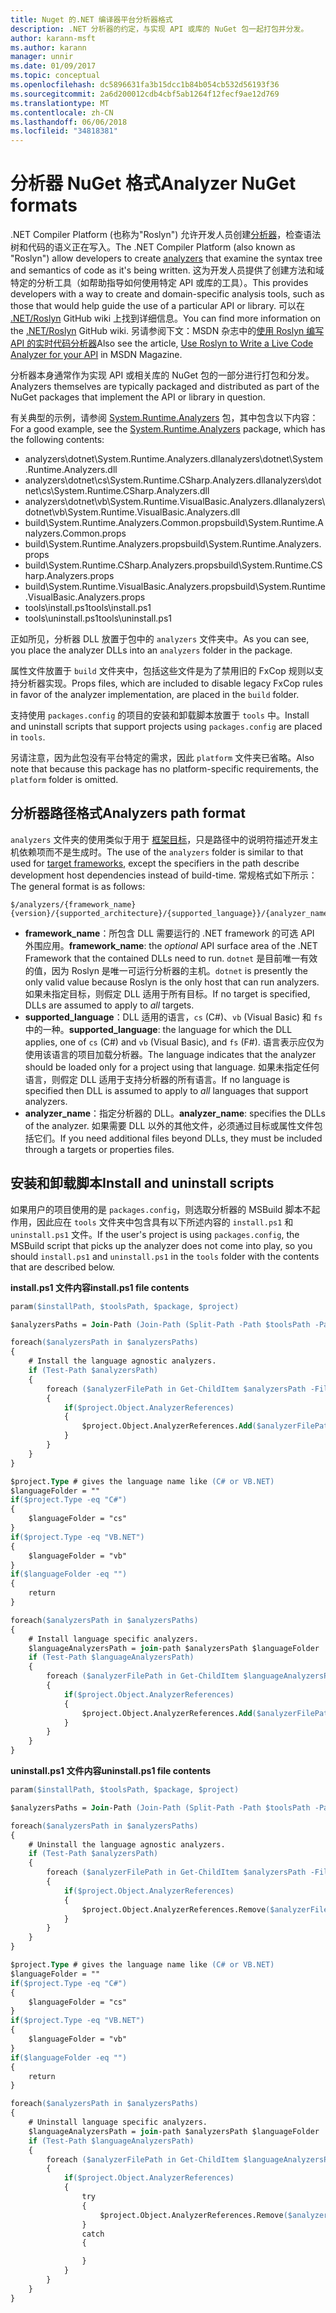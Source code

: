 ```yaml
---
title: Nuget 的.NET 编译器平台分析器格式
description: .NET 分析器的约定，与实现 API 或库的 NuGet 包一起打包并分发。
author: karann-msft
ms.author: karann
manager: unnir
ms.date: 01/09/2017
ms.topic: conceptual
ms.openlocfilehash: dc5896631fa3b15dcc1b84b054cb532d56193f36
ms.sourcegitcommit: 2a6d200012cdb4cbf5ab1264f12fecf9ae12d769
ms.translationtype: MT
ms.contentlocale: zh-CN
ms.lasthandoff: 06/06/2018
ms.locfileid: "34818381"
---
```

# <a name="analyzer-nuget-formats"></a><span data-ttu-id="aa1ac-103">分析器 NuGet 格式</span><span class="sxs-lookup"><span data-stu-id="aa1ac-103">Analyzer NuGet formats</span></span>

<span data-ttu-id="aa1ac-104">.NET Compiler Platform (也称为"Roslyn") 允许开发人员创建[分析器](https://github.com/dotnet/roslyn/wiki/How-To-Write-a-C%23-Analyzer-and-Code-Fix)，检查语法树和代码的语义正在写入。</span><span class="sxs-lookup"><span data-stu-id="aa1ac-104">The .NET Compiler Platform (also known as "Roslyn") allow developers to create [analyzers](https://github.com/dotnet/roslyn/wiki/How-To-Write-a-C%23-Analyzer-and-Code-Fix) that examine the syntax tree and semantics of code as it's being written.</span></span> <span data-ttu-id="aa1ac-105">这为开发人员提供了创建方法和域特定的分析工具（如帮助指导如何使用特定 API 或库的工具）。</span><span class="sxs-lookup"><span data-stu-id="aa1ac-105">This provides developers with a way to create and domain-specific analysis tools, such as those that would help guide the use of a particular API or library.</span></span> <span data-ttu-id="aa1ac-106">可以在 [.NET/Roslyn](https://github.com/dotnet/roslyn/wiki) GitHub wiki 上找到详细信息。</span><span class="sxs-lookup"><span data-stu-id="aa1ac-106">You can find more information on the [.NET/Roslyn](https://github.com/dotnet/roslyn/wiki) GitHub wiki.</span></span> <span data-ttu-id="aa1ac-107">另请参阅下文：MSDN 杂志中的[使用 Roslyn 编写 API 的实时代码分析器](https://msdn.microsoft.com/magazine/dn879356.aspx)</span><span class="sxs-lookup"><span data-stu-id="aa1ac-107">Also see the article, [Use Roslyn to Write a Live Code Analyzer for your API](https://msdn.microsoft.com/magazine/dn879356.aspx) in MSDN Magazine.</span></span>

<span data-ttu-id="aa1ac-108">分析器本身通常作为实现 API 或相关库的 NuGet 包的一部分进行打包和分发。</span><span class="sxs-lookup"><span data-stu-id="aa1ac-108">Analyzers themselves are typically packaged and distributed as part of the NuGet packages that implement the API or library in question.</span></span>

<span data-ttu-id="aa1ac-109">有关典型的示例，请参阅 [System.Runtime.Analyzers](https://www.nuget.org/packages/System.Runtime.Analyzers) 包，其中包含以下内容：</span><span class="sxs-lookup"><span data-stu-id="aa1ac-109">For a good example, see the [System.Runtime.Analyzers](https://www.nuget.org/packages/System.Runtime.Analyzers) package, which has the following contents:</span></span>

- <span data-ttu-id="aa1ac-110">analyzers\dotnet\System.Runtime.Analyzers.dll</span><span class="sxs-lookup"><span data-stu-id="aa1ac-110">analyzers\dotnet\System.Runtime.Analyzers.dll</span></span>
- <span data-ttu-id="aa1ac-111">analyzers\dotnet\cs\System.Runtime.CSharp.Analyzers.dll</span><span class="sxs-lookup"><span data-stu-id="aa1ac-111">analyzers\dotnet\cs\System.Runtime.CSharp.Analyzers.dll</span></span>
- <span data-ttu-id="aa1ac-112">analyzers\dotnet\vb\System.Runtime.VisualBasic.Analyzers.dll</span><span class="sxs-lookup"><span data-stu-id="aa1ac-112">analyzers\dotnet\vb\System.Runtime.VisualBasic.Analyzers.dll</span></span>
- <span data-ttu-id="aa1ac-113">build\System.Runtime.Analyzers.Common.props</span><span class="sxs-lookup"><span data-stu-id="aa1ac-113">build\System.Runtime.Analyzers.Common.props</span></span>
- <span data-ttu-id="aa1ac-114">build\System.Runtime.Analyzers.props</span><span class="sxs-lookup"><span data-stu-id="aa1ac-114">build\System.Runtime.Analyzers.props</span></span>
- <span data-ttu-id="aa1ac-115">build\System.Runtime.CSharp.Analyzers.props</span><span class="sxs-lookup"><span data-stu-id="aa1ac-115">build\System.Runtime.CSharp.Analyzers.props</span></span>
- <span data-ttu-id="aa1ac-116">build\System.Runtime.VisualBasic.Analyzers.props</span><span class="sxs-lookup"><span data-stu-id="aa1ac-116">build\System.Runtime.VisualBasic.Analyzers.props</span></span>
- <span data-ttu-id="aa1ac-117">tools\install.ps1</span><span class="sxs-lookup"><span data-stu-id="aa1ac-117">tools\install.ps1</span></span>
- <span data-ttu-id="aa1ac-118">tools\uninstall.ps1</span><span class="sxs-lookup"><span data-stu-id="aa1ac-118">tools\uninstall.ps1</span></span>

<span data-ttu-id="aa1ac-119">正如所见，分析器 DLL 放置于包中的 `analyzers` 文件夹中。</span><span class="sxs-lookup"><span data-stu-id="aa1ac-119">As you can see, you place the analyzer DLLs into an `analyzers` folder in the package.</span></span>

<span data-ttu-id="aa1ac-120">属性文件放置于 `build` 文件夹中，包括这些文件是为了禁用旧的 FxCop 规则以支持分析器实现。</span><span class="sxs-lookup"><span data-stu-id="aa1ac-120">Props files, which are included to disable legacy FxCop rules in favor of the analyzer implementation, are placed in the `build` folder.</span></span>

<span data-ttu-id="aa1ac-121">支持使用 `packages.config` 的项目的安装和卸载脚本放置于 `tools` 中。</span><span class="sxs-lookup"><span data-stu-id="aa1ac-121">Install and uninstall scripts that support projects using `packages.config` are placed in `tools`.</span></span>

<span data-ttu-id="aa1ac-122">另请注意，因为此包没有平台特定的需求，因此 `platform` 文件夹已省略。</span><span class="sxs-lookup"><span data-stu-id="aa1ac-122">Also note that because this package has no platform-specific requirements, the `platform` folder is omitted.</span></span>


## <a name="analyzers-path-format"></a><span data-ttu-id="aa1ac-123">分析器路径格式</span><span class="sxs-lookup"><span data-stu-id="aa1ac-123">Analyzers path format</span></span>

<span data-ttu-id="aa1ac-124">`analyzers` 文件夹的使用类似于用于 [框架目标](../create-packages/supporting-multiple-target-frameworks.md)，只是路径中的说明符描述开发主机依赖项而不是生成时。</span><span class="sxs-lookup"><span data-stu-id="aa1ac-124">The use of the `analyzers` folder is similar to that used for [target frameworks](../create-packages/supporting-multiple-target-frameworks.md), except the specifiers in the path describe development host dependencies instead of build-time.</span></span> <span data-ttu-id="aa1ac-125">常规格式如下所示：</span><span class="sxs-lookup"><span data-stu-id="aa1ac-125">The general format is as follows:</span></span>

    $/analyzers/{framework_name}{version}/{supported_architecture}/{supported_language}}/{analyzer_name}.dll

- <span data-ttu-id="aa1ac-126">**framework_name**：所包含 DLL 需要运行的 .NET framework 的可选 API 外围应用。</span><span class="sxs-lookup"><span data-stu-id="aa1ac-126">**framework_name**: the *optional* API surface area of the .NET Framework that the contained DLLs need to run.</span></span> <span data-ttu-id="aa1ac-127">`dotnet` 是目前唯一有效的值，因为 Roslyn 是唯一可运行分析器的主机。</span><span class="sxs-lookup"><span data-stu-id="aa1ac-127">`dotnet` is presently the only valid value because Roslyn is the only host that can run analyzers.</span></span> <span data-ttu-id="aa1ac-128">如果未指定目标，则假定 DLL 适用于所有目标。</span><span class="sxs-lookup"><span data-stu-id="aa1ac-128">If no target is specified, DLLs are assumed to apply to *all* targets.</span></span>
- <span data-ttu-id="aa1ac-129">**supported_language**：DLL 适用的语言，`cs` (C#)、`vb` (Visual Basic) 和 `fs` 中的一种。</span><span class="sxs-lookup"><span data-stu-id="aa1ac-129">**supported_language**: the language for which the DLL applies, one of `cs` (C#) and `vb` (Visual Basic), and `fs` (F#).</span></span> <span data-ttu-id="aa1ac-130">语言表示应仅为使用该语言的项目加载分析器。</span><span class="sxs-lookup"><span data-stu-id="aa1ac-130">The language indicates that the analyzer should be loaded only for a project using that language.</span></span> <span data-ttu-id="aa1ac-131">如果未指定任何语言，则假定 DLL 适用于支持分析器的所有语言。</span><span class="sxs-lookup"><span data-stu-id="aa1ac-131">If no language is specified then DLL is assumed to apply to *all* languages that support analyzers.</span></span>
- <span data-ttu-id="aa1ac-132">**analyzer_name**：指定分析器的 DLL。</span><span class="sxs-lookup"><span data-stu-id="aa1ac-132">**analyzer_name**: specifies the DLLs of the analyzer.</span></span> <span data-ttu-id="aa1ac-133">如果需要 DLL 以外的其他文件，必须通过目标或属性文件包括它们。</span><span class="sxs-lookup"><span data-stu-id="aa1ac-133">If you need additional files beyond DLLs, they must be included through a targets or properties files.</span></span>


## <a name="install-and-uninstall-scripts"></a><span data-ttu-id="aa1ac-134">安装和卸载脚本</span><span class="sxs-lookup"><span data-stu-id="aa1ac-134">Install and uninstall scripts</span></span>

<span data-ttu-id="aa1ac-135">如果用户的项目使用的是 `packages.config`，则选取分析器的 MSBuild 脚本不起作用，因此应在 `tools` 文件夹中包含具有以下所述内容的 `install.ps1` 和 `uninstall.ps1` 文件。</span><span class="sxs-lookup"><span data-stu-id="aa1ac-135">If the user's project is using `packages.config`, the MSBuild script that picks up the analyzer does not come into play, so you should `install.ps1` and `uninstall.ps1` in the `tools` folder with the contents that are described below.</span></span>

<span data-ttu-id="aa1ac-136">**install.ps1 文件内容**</span><span class="sxs-lookup"><span data-stu-id="aa1ac-136">**install.ps1 file contents**</span></span>

```ps
param($installPath, $toolsPath, $package, $project)

$analyzersPaths = Join-Path (Join-Path (Split-Path -Path $toolsPath -Parent) "analyzers" ) * -Resolve

foreach($analyzersPath in $analyzersPaths)
{
    # Install the language agnostic analyzers.
    if (Test-Path $analyzersPath)
    {
        foreach ($analyzerFilePath in Get-ChildItem $analyzersPath -Filter *.dll)
        {
            if($project.Object.AnalyzerReferences)
            {
                $project.Object.AnalyzerReferences.Add($analyzerFilePath.FullName)
            }
        }
    }
}

$project.Type # gives the language name like (C# or VB.NET)
$languageFolder = ""
if($project.Type -eq "C#")
{
    $languageFolder = "cs"
}
if($project.Type -eq "VB.NET")
{
    $languageFolder = "vb"
}
if($languageFolder -eq "")
{
    return
}

foreach($analyzersPath in $analyzersPaths)
{
    # Install language specific analyzers.
    $languageAnalyzersPath = join-path $analyzersPath $languageFolder
    if (Test-Path $languageAnalyzersPath)
    {
        foreach ($analyzerFilePath in Get-ChildItem $languageAnalyzersPath -Filter *.dll)
        {
            if($project.Object.AnalyzerReferences)
            {
                $project.Object.AnalyzerReferences.Add($analyzerFilePath.FullName)
            }
        }
    }
}
```


<span data-ttu-id="aa1ac-137">**uninstall.ps1 文件内容**</span><span class="sxs-lookup"><span data-stu-id="aa1ac-137">**uninstall.ps1 file contents**</span></span>

```ps
param($installPath, $toolsPath, $package, $project)

$analyzersPaths = Join-Path (Join-Path (Split-Path -Path $toolsPath -Parent) "analyzers" ) * -Resolve

foreach($analyzersPath in $analyzersPaths)
{
    # Uninstall the language agnostic analyzers.
    if (Test-Path $analyzersPath)
    {
        foreach ($analyzerFilePath in Get-ChildItem $analyzersPath -Filter *.dll)
        {
            if($project.Object.AnalyzerReferences)
            {
                $project.Object.AnalyzerReferences.Remove($analyzerFilePath.FullName)
            }
        }
    }
}

$project.Type # gives the language name like (C# or VB.NET)
$languageFolder = ""
if($project.Type -eq "C#")
{
    $languageFolder = "cs"
}
if($project.Type -eq "VB.NET")
{
    $languageFolder = "vb"
}
if($languageFolder -eq "")
{
    return
}

foreach($analyzersPath in $analyzersPaths)
{
    # Uninstall language specific analyzers.
    $languageAnalyzersPath = join-path $analyzersPath $languageFolder
    if (Test-Path $languageAnalyzersPath)
    {
        foreach ($analyzerFilePath in Get-ChildItem $languageAnalyzersPath -Filter *.dll)
        {
            if($project.Object.AnalyzerReferences)
            {
                try
                {
                    $project.Object.AnalyzerReferences.Remove($analyzerFilePath.FullName)
                }
                catch
                {

                }
            }
        }
    }
}
```
